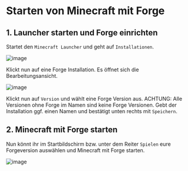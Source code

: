 # Starten von Minecraft mit Forge

## 1. Launcher starten und Forge einrichten
Startet den `Minecraft Launcher` und geht auf `Installationen`.

![image](https://user-images.githubusercontent.com/79201799/146654280-700470a7-a485-4eba-90ed-625a42e2706e.png)

Klickt nun auf eine Forge Installation. Es öffnet sich die Bearbeitungsansicht.

![image](https://user-images.githubusercontent.com/79201799/146654158-6934bf37-3f6e-4db9-baa5-cf940b0ee2cf.png)

Klickt nun auf `Version` und wählt eine Forge Version aus. ACHTUNG: Alle Versionen ohne Forge im Namen sind keine Forge Versionen. Gebt der Installation ggf. einen Namen und bestätigt unten rechts mit `Speichern`.

## 2. Minecraft mit Forge starten
Nun könnt ihr im Startbildschirm bzw. unter dem Reiter `Spielen` eure Forgeversion auswählen und Minecraft mit Forge starten.

![image](https://user-images.githubusercontent.com/79201799/146654194-9cc95931-bcc3-436b-a610-6aa6459ee8d2.png)
